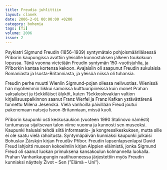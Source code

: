 ```yaml
---
title: Freudia juhlittiin
layout: clanek
date: 2006-2-01 00:00:00 +0200
category: bohemia
tags: [fi]
volume: 2006
issue: 2
---
```

  
Psykiatri Sigmund Freudin (1856–1939) syntymätalo pohjoismääriläisessä Příborin kaupungissa avattiin yleisölle kunnostuksen jälkeen toukokuun lopussa. Tänä vuonna vietetään Freudin syntymän 150-vuotisjuhlia, ja Příborkin kantaa kortensa kekoon. Avajaisiin oli saapunut Freudin sukulaisia Romaniasta ja Isosta-Britanniasta, ja yleisöä niissä oli tuhansia. 

Freudin perhe muutti Wieniin Sigmund-pojan ollessa nelivuotias. Wienissä hän myöhemmin liikkui samoissa kulttuuripiireissä kuin monet Prahan saksalaiset ja tšekkiläiset älyköt, kuten Tšekkoslovakian valtion kirjallisuuspalkinnon saanut Franz Werfel ja Franz Kafkan ystävättärenä tunnettu Milena Jesenská. Vielä vanhoilla päivillään Freud joutui pakenemaan natseja Isoon-Britanniaan, missä kuoli. 

Příborin kaupunki osti keskusaukion (vuoteen 1990 Stalinovo náměstí) tuntumassa sijaitsevan talon viime vuonna ja kunnosti sen museoksi. Kaupunki haluaisi tehdä siitä informaatio- ja kongressikeskuksen, mutta sille ei ole saatu vielä rahoitusta. Syntymäpäivän kunniaksi kaupunki julkaisi Bohuslav Žárskýn kirjan Freudův Příbor. Freudin lapsenlapsenlapsi David Freud lahjoitti museon kokoelmiin kirjan Alppien eläimistä, jonka Sigmund Freud oli saanut luokan primuksena kansakoulun kolmannella luokalla. 
Prahan Vanhankaupungin raatihuoneessa järjestettiin myös Freudin kunniaksi näyttely Život – Sen (”Elämä – Uni”). 